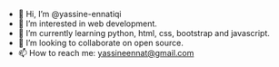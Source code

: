 - 👋 Hi, I’m @yassine-ennatiqi
- 👀 I’m interested in web development.
- 🌱 I’m currently learning python, html, css, bootstrap and javascript.
- 💞️ I’m looking to collaborate on open source.
- 📫 How to reach me: yassineennat@gmail.com

